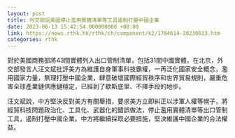 ```yaml
---
layout: post
title: 外交部促美國停止濫用實體清單等工具遏制打壓中國企業
date: 2023-06-13 15:42:54.000000000 +08:00
link: https://news.rthk.hk/rthk/ch/component/k2/1704614-20230613.htm
categories: rthk
---
```


對於美國商務部將43間實體列入出口管制清單，包括31間中國實體，在北京，外交部發言人汪文斌批評美方為維護自身軍事科技霸權，一再泛化國家安全概念，濫用國家力量，無理打壓中國企業，肆意破壞國際經貿秩序和世界貿易規則，嚴重危害全球產業鏈供應鏈穩定，已經到了歇斯底里、不擇手段的地步。

汪文斌說，中方堅決反對美方有關舉措，要求美方立即糾正以涉軍人權等幌子，將經貿科技問題政治化、工具化、武器化的錯誤做法，停止濫用實體清單等出口管制工具，遏制打壓中國企業。中方將繼續採取必要措施，堅決維護中國企業的合法權益。
